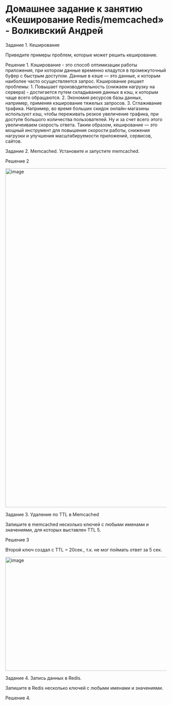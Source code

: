 # Домашнее задание к занятию «Кеширование Redis/memcached» - Волкивский Андрей

Задание 1. Кеширование

Приведите примеры проблем, которые может решить кеширование.

Решение 1. Кэширование - это способ оптимизации работы приложения, при котором данные временно кладутся в промежуточный буфер с быстрым доступом. Данные в кэше — это данные, к которым наиболее часто
осуществляется запрос. Кэширование решает проблемы: 1. Повышает производительность (снижаем нагрузку на сервера) - достигается путем складывания данных в кэш, к которым чаще всего обращаются. 2. Экономия ресурсов базы данных, например, применяя кэширование тяжелых запросов. 3. Сглаживание трафика. Например, во время больших скидок онлайн-магазины используют кэш, чтобы переживать резкое увеличение трафика, при доступе большого количества пользователей. Ну и за счет всего этого увеличеиваем скорость ответа. Таким образом, кеширование — это мощный инструмент для повышения скорости работы, снижения нагрузки и улучшения масштабируемости приложений, сервисов, сайтов.

Задание 2. Memcached. Установите и запустите memcached.

Решение 2

<img width="1310" height="1057" alt="image" src="https://github.com/user-attachments/assets/ed4f60a2-72e3-4bd8-b2de-067a4c9cb818" />

Задание 3. Удаление по TTL в Memcached

Запишите в memcached несколько ключей с любыми именами и значениями, для которых выставлен TTL 5.

Решение 3 

Второй ключ создал с TTL = 20сек., т.к. не мог поймать ответ за 5 сек.

<img width="842" height="355" alt="image" src="https://github.com/user-attachments/assets/b0327a7a-b24d-46ab-b691-a4e0d9371fd0" />

Задание 4. Запись данных в Redis. 

Запишите в Redis несколько ключей с любыми именами и значениями.

Решение 4.



